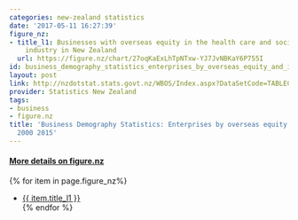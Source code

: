 ```yaml
---
categories: new-zealand statistics
date: '2017-05-11 16:27:39'
figure_nz:
- title_l1: Businesses with overseas equity in the health care and social assistance
    industry in New Zealand
  url: https://figure.nz/chart/27oqKaExLhTpNTxw-YJ7JvNBKaY6P755I
id: business_demography_statistics_enterprises_by_overseas_equity_and_industry_2000_2015
layout: post
link: http://nzdotstat.stats.govt.nz/WBOS/Index.aspx?DataSetCode=TABLECODE7608
provider: Statistics New Zealand
tags:
- business
- figure.nz
title: 'Business Demography Statistics: Enterprises by overseas equity and industry
  2000 2015'
---
```


<h4><u> More details on figure.nz</u></h4>
{% for item in page.figure_nz%}
<ul class="post-list-l2">
    <li><a href="{{ item.url }}">{{ item.title_l1 }}</a></li>
{% endfor %}
</ul>